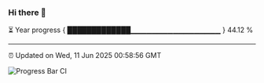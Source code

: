 ### Hi there 👋

⏳ Year progress { █████████████▁▁▁▁▁▁▁▁▁▁▁▁▁▁▁▁▁ } 44.12 %

---

⏰ Updated on Wed, 11 Jun 2025 00:58:56 GMT

![Progress Bar CI](https://github.com/Shyam-Makwana/GitHub-Actions-Demo/workflows/Progress%20Bar%20CI/badge.svg)
